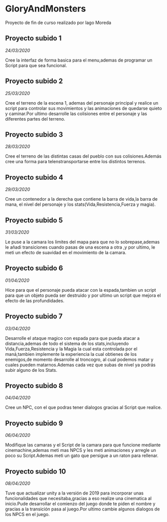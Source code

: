 # GloryAndMonsters
Proyecto de fin de curso realizado por Iago Moreda

## Proyecto subido 1 
*24/03/2020*

Cree la interfaz de forma basica para el menu,ademas de programar un Script para que sea funcional.

## Proyecto subido 2
*25/03/2020*

Cree el terreno de la escena 1, ademas del personaje principal y realice un script  para controlar sus movimientos y las animaciones de quedarse quieto y caminar.Por ultimo desarrolle las colisiones entre el personaje y las diferentes partes del terreno.

## Proyecto subido 3
*28/03/2020*

Cree el terreno de las distintas casas del pueblo con sus colisiones.Además cree una forma para telenstransportarse entre los distintos terrenos.

## Proyecto subido 4
*29/03/2020*

Cree un contenedor a la derecha que contiene la barra de vida,la barra de mana, el nivel del personaje y los stats(Vida,Resistencia,Fuerza y magia).

## Proyecto subido 5
*31/03/2020*

Le puse a la camara los limites del mapa para que no lo sobrepase,ademas le añadi transiciones cuando pasas de una escena a otra ,y por ultimo, le meti un efecto de suavidad en el movimiento de la camara. 

## Proyecto subido 6
*01/04/2020*

Hice para que el personaje pueda atacar con la espada,tambien un script para que un objeto pueda ser destruido y por ultimo un script que mejora el efecto de las profundidades.

## Proyecto subido 7
*03/04/2020*

Desarrolle el ataque magico con espada para que pueda atacar a distancia,ademas de todo el sistema de los stats,incluyendo Vida,Fuerza,Resistencia y la Magia la cual esta controlada por el maná,tambien implemente la experiencia la cual obtienes de los enemigos,de momento desarrolle al troncogro, al cual podemos matar y cuales pueden matarnos.Ademas cada vez que subas de nivel ya podrás subir alguno de los Stats.

## Proyecto subido 8
*04/04/2020*

Cree un NPC, con el que podras tener dialogos gracias al Script que realice.

## Proyecto subido 9
*06/04/2020*

Modifique las camaras y el Script de la camara para que funcione mediante cinemachine,ademas meti mas NPCS y les meti animaciones y arregle un poco su Script.Ademas meti un gato que persigue a un raton para rellenar.

## Proyecto subido 10
*08/04/2020*

Tuve que actualizar unity a la versión de 2019 para incorporar unas funcionalidades que necesitaba,gracias a eso realize una cinematica al inicio.Pude desarrollar el comienzo del juego donde te piden el nombre y gracias a la transición pasa al juego.Por ultimo cambie algunos dialogos de los NPCS en el juego.


